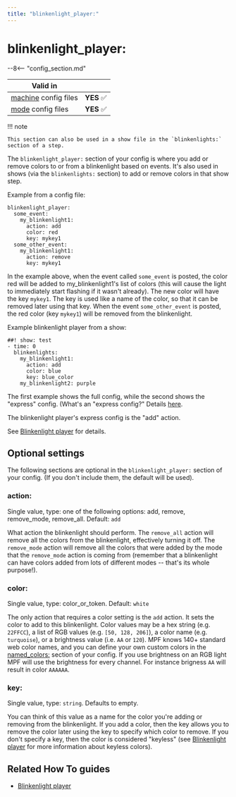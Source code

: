 ```yaml
---
title: "blinkenlight_player:"
---
```


# blinkenlight_player:


--8<-- "config_section.md"

| Valid in | |
|-----|:----:|
|[machine](instructions/machine_config.md) config files |**YES** :white_check_mark:|
|[mode](instructions/mode_config.md) config files|**YES** :white_check_mark:|

!!! note

    This section can also be used in a show file in the `blinkenlights:`
    section of a step.

The `blinkenlight_player:` section of your config is where you add or
remove colors to or from a blinkenlight based on events. It's also used
in shows (via the `blinkenlights:` section) to add or remove colors in
that show step.

Example from a config file:

``` mpf-config
blinkenlight_player:
  some_event:
    my_blinkenlight1:
      action: add
      color: red
      key: mykey1
  some_other_event:
    my_blinkenlight1:
      action: remove
      key: mykey1
```

In the example above, when the event called `some_event` is posted, the
color red will be added to my_blinkenlight1's list of colors (this will
cause the light to immediately start flashing if it wasn't already).
The new color will have the key `mykey1`. The key is used like a name of
the color, so that it can be removed later using that key. When the
event `some_other_event` is posted, the red color (key `mykey1`) will be
removed from the blinkenlight.

Example blinkenlight player from a show:

``` mpf-config
##! show: test
- time: 0
  blinkenlights:
    my_blinkenlight1:
      action: add
      color: blue
      key: blue_color
    my_blinkenlight2: purple
```

The first example shows the full config, while the second shows the
"express" config. (What's an "express config?" Details
[here](instructions/express_config.md).

The blinkenlight player's express config is the "add" action.

See [Blinkenlight player](../config_players/blinkenlight_player.md)
for details.

## Optional settings

The following sections are optional in the `blinkenlight_player:`
section of your config. (If you don't include them, the default will be
used).

### action:

Single value, type: one of the following options: add, remove,
remove_mode, remove_all. Default: `add`

What action the blinkenlight should perform. The `remove_all` action
will remove all the colors from the blinkenlight, effectively turning it
off. The `remove_mode` action will remove all the colors that were added
by the mode that the `remove_mode` action is coming from (remember that
a blinkenlight can have colors added from lots of different modes --
that's its whole purpose!).

### color:

Single value, type: color_or_token. Default: `white`

The only action that requires a color setting is the `add` action. It
sets the color to add to this blinkenlight. Color values may be a hex
string (e.g. `22FFCC`), a list of RGB values (e.g. `[50, 128, 206]`), a
color name (e.g. `turquoise`), or a brightness value (i.e. `AA` or
`120`). MPF knows 140+ standard web color names, and you can define your
own custom colors in the [named_colors:](named_colors.md) section of your config. If you use brightness on an RGB
light MPF will use the brightness for every channel. For instance
brigness `AA` will result in color `AAAAAA`.

### key:

Single value, type: `string`. Defaults to empty.

You can think of this value as a name for the color you're adding or
removing from the blinkenlight. If you add a color, then the key allows
you to remove the color later using the key to specify which color to
remove. If you don't specify a key, then the color is considered
"keyless" (see [Blinkenlight player](../config_players/blinkenlight_player.md) for more information about keyless colors).

## Related How To guides

* [Blinkenlight player](../config_players/blinkenlight_player.md)
